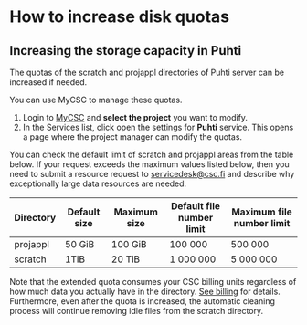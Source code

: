 # How to increase disk quotas

## Increasing the storage capacity in Puhti

The quotas of the scratch and projappl directories of Puhti server can be
increased if needed.

You can use MyCSC to manage these quotas.

1. Login to [MyCSC](https://my.csc.fi) and **select the project** you want to
   modify.
1. In the Services list, click open the settings for **Puhti** service. This
   opens a page where the project manager can modify the quotas.

You can check the default limit of scratch and projappl areas from the table
below. If your request exceeds the maximum values listed below, then you need
to submit a resource request to servicedesk@csc.fi and describe why
exceptionally large data resources are needed.
  
| Directory | Default size | Maximum size | Default file number limit | Maximum file number limit |
|-----------|--------------|--------------|---------------------------|---------------------------|
| projappl  |   50 GiB     |  100 GiB     | 100 000                   | 500 000                   |
| scratch   |   1TiB       |  20 TiB      | 1 000 000                 | 5 000 000                 |

Note that the extended quota consumes your CSC billing units regardless of how
much data you actually have in the directory. [See billing](billing.md) for
details. Furthermore, even after the quota is increased, the automatic cleaning
process will continue removing idle files from the scratch directory.
